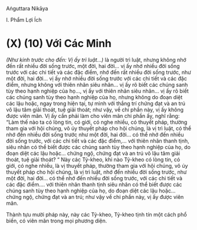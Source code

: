 Aṅguttara Nikāya

I. Phẩm Lợi Ích

# (X) (10) Với Các Minh

_(Như kinh trước cho đến: Vị ấy trì luật...)_ là người trì luật, nhưng không nhớ đến rất nhiều đời sống trước, một đời, hai đời... vị ấy nhớ nhiều đời sống trước với các chi tiết và các đặc điểm, nhớ đến rất nhiều đời sống trước, như một đời, hai đời... vị ấy nhớ nhiều đời sống trước với các chi tiết và các đặc điểm, nhưng không với thiên nhãn siêu nhân... vị ấy rõ biết các chúng sanh tùy theo hạnh nghiệp của họ..., vị ấy với thiên nhãn siêu nhân... vị ấy rõ biết các chúng sanh tùy theo hạnh nghiệp của họ, nhưng không do đoạn diệt các lậu hoặc, ngay trong hiện tại, tự mình với thắng trí chứng đạt và an trú vô lậu tâm giải thoát, tuệ giải thoát; như vậy, về chi phần này, vị ấy không được viên mãn. Vị ấy cần phải làm cho viên mãn chi phần ấy, nghĩ rằng: “Làm thế nào ta có lòng tin, có giới, có nghe nhiều, có thuyết pháp, thường tham gia với hội chúng, vô úy thuyết pháp cho hội chúng, là vị trì luật, có thể nhớ đến nhiều đời sống trước như một đời, hai đời... có thể nhớ đến nhiều đời sống trước, với các chi tiết và các đặc điểm,... với thiên nhãn thanh tịnh, siêu nhân có thể biết được các chúng sanh tùy theo hạnh nghiệp của họ, do đoạn diệt các lậu hoặc... chứng ngộ, chứng đạt và an trú vô lậu tâm giải thoát, tuệ giải thoát? “ Này các Tỷ-kheo, khi nào Tỷ-kheo có lòng tin, có giới, có nghe nhiều, là vị thuyết pháp, thường tham gia với hội chúng, vô úy thuyết pháp cho hội chúng, là vị trì luật, nhớ đến nhiều đời sống trước, như một đời, hai đời... có thể nhớ đến nhiều đời sống trước, với các chi tiết và các đặc điểm.... với thiên nhãn thanh tịnh siêu nhân có thể biết được các chúng sanh tùy theo hạnh nghiệp của họ, do đoạn diệt các lậu hoặc... chứng ngộ, chứng đạt và an trú; như vậy về chi phần này, vị ấy được viên mãn.

Thành tựu mười pháp này, này các Tỷ-kheo, Tỷ-kheo tịnh tín một cách phổ biến, có viên mãn trong mọi phương diện.


